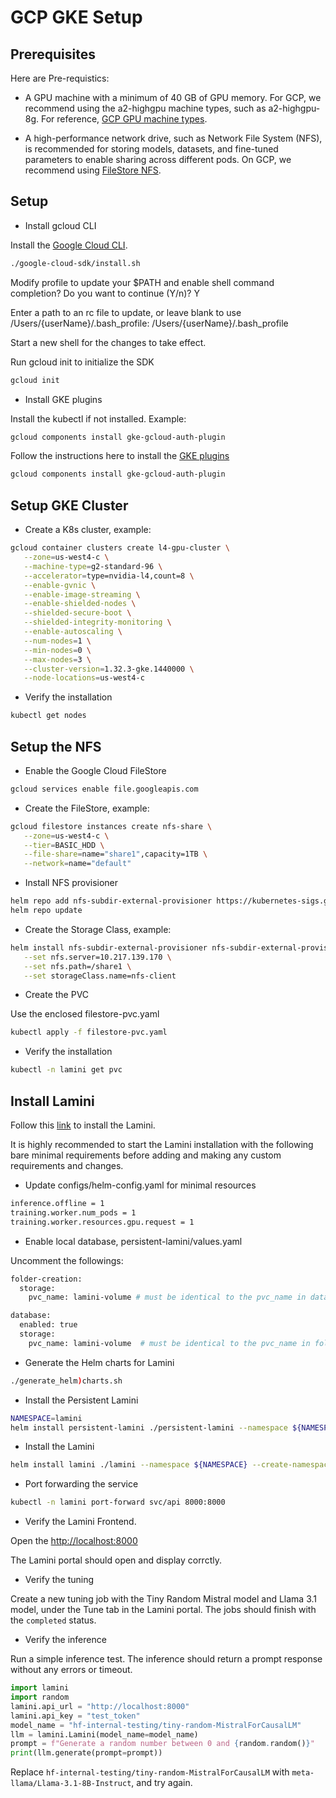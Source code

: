 # GCP GKE Setup

## Prerequisites

Here are Pre-requistics:

- A GPU machine with a minimum of 40 GB of GPU memory. For GCP, we recommend using the a2-highgpu machine types, such as a2-highgpu-8g. For reference, [GCP GPU machine types](https://cloud.google.com/compute/docs/gpus).

- A high-performance network drive, such as Network File System (NFS), is recommended for storing models, datasets, and fine-tuned parameters to enable sharing across different pods. On GCP, we recommend using [FileStore NFS](https://cloud.google.com/filestore?hl=en).

## Setup

- Install gcloud CLI

Install the [Google Cloud CLI](https://cloud.google.com/sdk/docs/install).

```bash
./google-cloud-sdk/install.sh
```

Modify profile to update your $PATH and enable shell command completion?
Do you want to continue (Y/n)? Y

Enter a path to an rc file to update, or leave blank to use 
/Users/{userName}/.bash_profile: /Users/{userName}/.bash_profile

Start a new shell for the changes to take effect.

Run gcloud init to initialize the SDK

```bash
gcloud init
```

- Install GKE plugins

Install the kubectl if not installed. Example:

```bash
gcloud components install gke-gcloud-auth-plugin
```

Follow the instructions here to install the [GKE plugins](https://cloud.google.com/kubernetes-engine/docs/how-to/cluster-access-for-kubectl)

```bash
gcloud components install gke-gcloud-auth-plugin
```

## Setup GKE Cluster

- Create a K8s cluster, example:

```bash
gcloud container clusters create l4-gpu-cluster \
   --zone=us-west4-c \
   --machine-type=g2-standard-96 \
   --accelerator=type=nvidia-l4,count=8 \
   --enable-gvnic \
   --enable-image-streaming \
   --enable-shielded-nodes \
   --shielded-secure-boot \
   --shielded-integrity-monitoring \
   --enable-autoscaling \
   --num-nodes=1 \
   --min-nodes=0 \
   --max-nodes=3 \
   --cluster-version=1.32.3-gke.1440000 \
   --node-locations=us-west4-c
```

- Verify the installation

```bash
kubectl get nodes
```

## Setup the NFS

- Enable the Google Cloud FileStore

```bash
gcloud services enable file.googleapis.com
```

- Create the FileStore, example:

```bash
gcloud filestore instances create nfs-share \
   --zone=us-west4-c \
   --tier=BASIC_HDD \
   --file-share=name="share1",capacity=1TB \
   --network=name="default"
```

- Install NFS provisioner

```bash
helm repo add nfs-subdir-external-provisioner https://kubernetes-sigs.github.io/nfs-subdir-external-provisioner/
helm repo update
```

- Create the Storage Class, example:

```bash
helm install nfs-subdir-external-provisioner nfs-subdir-external-provisioner/nfs-subdir-external-provisioner \
   --set nfs.server=10.217.139.170 \
   --set nfs.path=/share1 \
   --set storageClass.name=nfs-client
```

- Create the PVC

Use the enclosed filestore-pvc.yaml

```bash
kubectl apply -f filestore-pvc.yaml
```

- Verify the installation

```bash
kubectl -n lamini get pvc
```

## Install Lamini

Follow this [link](https://github.com/lamini-ai/lamini-platform/blob/main/deployments/kube-installer/INSTALL.md) to install the Lamini.

It is highly recommended to start the Lamini installation with the following bare minimal requirements before adding and making any custom requirements and changes.

- Update configs/helm-config.yaml for minimal resources

```bash
inference.offline = 1   
training.worker.num_pods = 1
training.worker.resources.gpu.request = 1
```

- Enable local database, persistent-lamini/values.yaml

Uncomment the followings:

```bash
folder-creation:
  storage:
    pvc_name: lamini-volume # must be identical to the pvc_name in database
```

```bash
database:
  enabled: true
  storage:
    pvc_name: lamini-volume  # must be identical to the pvc_name in folder-creation
```

- Generate the Helm charts for Lamini

```bash
./generate_helm)charts.sh
```

- Install the Persistent Lamini

```bash
NAMESPACE=lamini
helm install persistent-lamini ./persistent-lamini --namespace ${NAMESPACE} --create-namespace --debug
```

- Install the Lamini

```bash
helm install lamini ./lamini --namespace ${NAMESPACE} --create-namespace --debug
```

- Port forwarding the service

```bash
kubectl -n lamini port-forward svc/api 8000:8000
```

- Verify the Lamini Frontend.

Open the [http://localhost:8000](http://localhost:8000)

The Lamini portal should open and display corrctly.

- Verify the tuning

Create a new tuning job with the Tiny Random Mistral model and Llama 3.1 model, under the Tune tab in the Lamini portal. The jobs should finish with the `completed` status.

- Verify the inference
    
Run a simple inference test. The inference should return a prompt response without any errors or timeout.

```python
import lamini
import random
lamini.api_url = "http://localhost:8000"
lamini.api_key = "test_token"
model_name = "hf-internal-testing/tiny-random-MistralForCausalLM"
llm = lamini.Lamini(model_name=model_name)
prompt = f"Generate a random number between 0 and {random.random()}"
print(llm.generate(prompt=prompt))
```

Replace `hf-internal-testing/tiny-random-MistralForCausalLM` with `meta-llama/Llama-3.1-8B-Instruct`, and try again.

